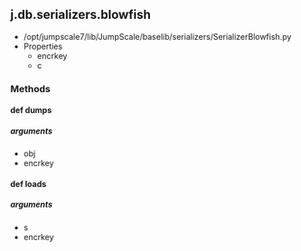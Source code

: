 ## j.db.serializers.blowfish

- /opt/jumpscale7/lib/JumpScale/baselib/serializers/SerializerBlowfish.py
- Properties
    - encrkey
    - c

### Methods

#### def dumps 

##### arguments

- obj
- encrkey

#### def loads 

##### arguments

- s
- encrkey

